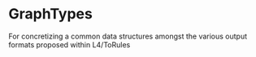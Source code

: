 # GraphTypes


For concretizing a common data structures amongst the various output
formats proposed within L4/ToRules
